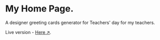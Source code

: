 # My Home Page.
A designer greeting cards generator for Teachers\' day for my teachers.

Live version - [Here ↗](https://riday.herokuapp.com/greet).
